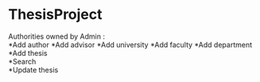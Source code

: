 # ThesisProject
Authorities owned by Admin :  
*Add author
*Add advisor
*Add university 
*Add faculty 
*Add department 
*Add thesis   
*Search   
*Update thesis
